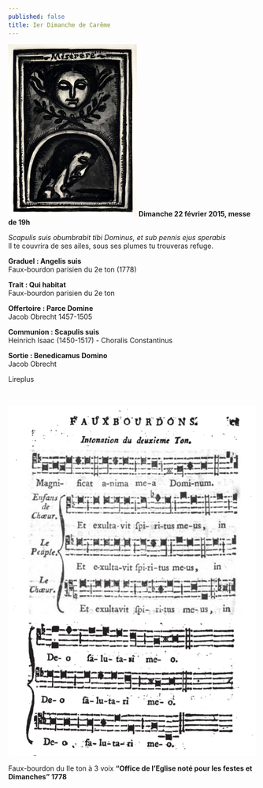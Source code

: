 ```yaml
---
published: false
title: Ier Dimanche de Carême
---
```


![miserere-rouault.jpg](/images/miserere-rouault.jpg)
**Dimanche 22 février 2015, messe de 19h**

*Scapulis suis obumbrabit tibi Dominus, et sub pennis ejus sperabis*  
Il te couvrira de ses ailes, sous ses plumes tu trouveras refuge.

**Graduel : Angelis suis**  
Faux-bourdon parisien du 2e ton (1778)

**Trait : Qui habitat**  
Faux-bourdon parisien du 2e ton

**Offertoire : Parce Domine**  
Jacob Obrecht 1457-1505

**Communion : Scapulis suis**  
Heinrich Isaac (1450-1517) - Choralis Constantinus

**Sortie : Benedicamus Domino**  
Jacob Obrecht

Lireplus

&nbsp;

![fb 2e ton.jpg](/images/fb%202e%20ton.jpg)

Faux-bourdon du IIe ton à 3 voix **“Office de l’Eglise noté pour les festes et Dimanches” 1778**
